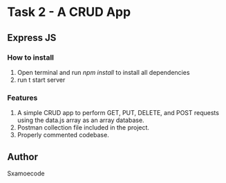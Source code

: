 # Task 2 - A CRUD App

## Express JS

### How to install
1. Open terminal and run *npm install* to install all dependencies
2. run <npm start> t start server

### Features
1. A simple CRUD app to perform GET, PUT, DELETE, and POST requests using the data.js array as an array database.
2. Postman collection file included in the project.
3. Properly commented codebase.

## Author
Sxamoecode
